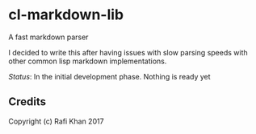 # cl-markdown-lib

A fast markdown parser

I decided to write this after having issues with slow parsing speeds with other common lisp markdown implementations.

*Status*: In the initial development phase. Nothing is ready yet

## Credits
Copyright (c) Rafi Khan 2017
